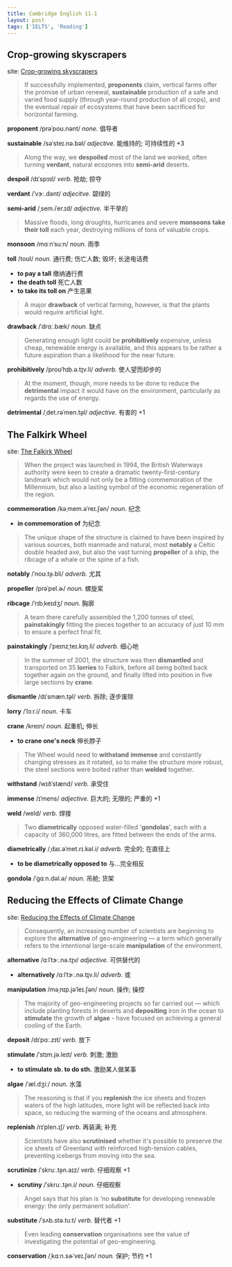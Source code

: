 ```yaml
---
title: Cambridge English 11-1
layout: post
tags: ['IELTS', 'Reading']
---
```


## Crop-growing skyscrapers

site: [Crop-growing skyscrapers](https://mini-ielts.com/386/reading/crop-growing-skyscrapers)

> If successfully implemented, **proponents** claim, vertical farms offer the promise of urban renewal, **sustainable** production of a safe and varied food supply (through year-round production of all crops), and the eventual repair of ecosystems that have been sacrificed for horizontal farming.

**proponent** /prəˈpoʊ.nənt/ *none.* 倡导者

**sustainable** /səˈsteɪ.nə.bəl/ *adjective.* 能维持的; 可持续性的 +3

> Along the way, we **despoiled** most of the land we worked, often turning **verdant**, natural ecozones into **semi-arid** deserts.

**despoil** /dɪˈspɔɪl/ *verb.* 抢劫; 掠夺

**verdant** /ˈvɝː.dənt/ *adjecitve.* 碧绿的

**semi-arid** /ˌsem.iˈer.ɪd/ *adjective.* 半干旱的

> Massive floods, long droughts, hurricanes and severe **monsoons** **take their toll** each year, destroying millions of tons of valuable crops.

**monsoon** /mɑːnˈsuːn/ *noun.* 雨季

**toll** /toʊl/ *noun.* 通行费; 伤亡人数; 毁坏; 长途电话费

- **to pay a tall** 缴纳通行费
- **the death toll** 死亡人数
- **to take its toll on** 产生恶果

> A major **drawback** of vertical farming, however, is that the plants would require artificial light.

**drawback** /ˈdrɑː.bæk/ *noun.* 缺点

> Generating enough light could be **prohibitively** expensive, unless cheap, renewable energy is available, and this appears to be rather a future aspiration than a likelihood for the near future.

**prohibitively** /proʊˈhɪb.ə.t̬ɪv.li/ *adverb.* 使人望而却步的

> At the moment, though, more needs to be done to reduce the **detrimental** impact it would have on the environment, particularly as regards the use of energy.

**detrimental** /ˌdet.rəˈmen.t̬əl/ *adjective.* 有害的 +1

## The Falkirk Wheel

site: [The Falkirk Wheel](https://mini-ielts.com/387/reading/the-falkirk-wheel)

> When the project was launched in 1994, the British Waterways authority were keen to create a dramatic twenty-first-century landmark which would not only be a fitting commemoration of the Millennium, but also a lasting symbol of the economic regeneration of the region.

**commemoration** /kəˌmem.əˈreɪ.ʃən/ *noun.* 纪念

- **in commemoration of** 为纪念

> The unique shape of the structure is claimed to have been inspired by various sources, both manmade and natural, most **notably** a Celtic double headed axe, but also the vast turning **propeller** of a ship, the ribcage of a whale or the spine of a fish.

**notably** /ˈnoʊ.t̬ə.bli/ *adverb.* 尤其

**propeller** /prəˈpel.ɚ/ *noun.* 螺旋桨

**ribcage** /ˈrɪbˌkeɪdʒ/ *noun.* 胸廓

> A team there carefully assembled the 1,200 tonnes of steel, **painstakingly** fitting the pieces together to an accuracy of just 10 mm to ensure a perfect final fit.

**painstakingly** /ˈpeɪnzˌteɪ.kɪŋ.li/ *adverb.* 细心地

> In the summer of 2001, the structure was then **dismantled** and transported on 35 **lorries** to Falkirk, before all being bolted back together again on the ground, and finally lifted into position in five large sections by **crane**.

**dismantle** /dɪˈsmæn.t̬əl/ *verb.* 拆除; 逐步废除

**lorry** /ˈlɔːr.i/ *noun.* 卡车

**crane** /kreɪn/ *noun.* 起重机; 伸长

- **to crane one's neck** 伸长脖子

> The Wheel would need to **withstand** **immense** and constantly changing stresses as it rotated, so to make the structure more robust, the steel sections were bolted rather than **welded** together.

**withstand** /wɪðˈstænd/ *verb.* 承受住

**immense** /ɪˈmens/ *adjective.* 巨大的; 无限的; 严重的 +1

**weld** /weld/ *verb.* 焊接

> Two **diametrically** opposed water-filled '**gondolas**', each with a capacity of 360,000 litres, are fitted between the ends of the arms.

**diametrically** /ˌdaɪ.əˈmet.rɪ.kəl.i/ *adverb.* 完全的; 在直径上

- **to be diametrically opposed to** 与...完全相反

**gondola** /ˈɡɑːn.dəl.ə/ *noun.* 吊舱; 货架

## Reducing the Effects of Climate Change

site: [Reducing the Effects of Climate Change](https://mini-ielts.com/388/reading/reducing-the-effects-of-climate-change)

> Consequently, an increasing number of scientists are beginning to explore the **alternative** of geo-engineering — a term which generally refers to the intentional large-scale **manipulation** of the environment.

**alternative** /ɑːlˈtɝː.nə.t̬ɪv/ *adjective.* 可供替代的

- **alternatively** /ɑːlˈtɝː.nə.t̬ɪv.li/ *adverb.* 或

**manipulation** /məˌnɪp.jəˈleɪ.ʃən/ *noun.* 操作; 操控

> The majority of geo-engineering projects so far carried out — which include planting forests in deserts and **depositing** iron in the ocean to **stimulate** the growth of **algae** - have focused on achieving a general cooling of the Earth.

**deposit** /dɪˈpɑː.zɪt/ *verb.* 放下

**stimulate** /ˈstɪm.jə.leɪt/ *verb.* 刺激; 激励

- **to stimulate sb. to do sth.** 激励某人做某事

**algae** /ˈæl.dʒiː/ *noun.* 水藻

> The reasoning is that if you **replenish** the ice sheets and frozen waters of the high latitudes, more light will be reflected back into space, so reducing the warming of the oceans and atmosphere.

**replenish** /rɪˈplen.ɪʃ/ *verb.* 再装满; 补充

> Scientists have also **scrutinised** whether it's possible to preserve the ice sheets of Greenland with reinforced high-tension cables, preventing icebergs from moving into the sea.

**scrutinize** /ˈskruː.t̬ən.aɪz/ *verb.* 仔细观察 +1

- **scrutiny** /ˈskruː.t̬ən.i/ *noun.* 仔细观察

> Angel says that his plan is ‘no **substitute** for developing renewable energy: the only permanent solution'.

**substitute** /ˈsʌb.stə.tuːt/ *verb.* 替代者 +1

> Even leading **conservation** organisations see the value of investigating the potential of geo-engineering.

**conservation** /ˌkɑːn.sɚˈveɪ.ʃən/ *noun.* 保护; 节约 +1
